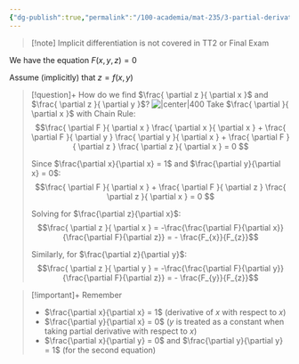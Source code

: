 ```yaml
---
{"dg-publish":true,"permalink":"/100-academia/mat-235/3-partial-derivatives-and-the-gradient/implicit-differentiation/","tags":["lecture","math","note","university"],"created":"2024-11-11T22:05:14.357-05:00","updated":"2024-11-11T23:11:06.859-05:00"}
---
```



> [!note] Implicit differentiation is not covered in TT2 or Final Exam

We have the equation $F(x, y, z) = 0$

Assume (implicitly) that $z = f(x, y)$

> [!question]+ How do we find $\frac{ \partial z }{ \partial x }$ and $\frac{ \partial z }{ \partial y }$?
> ![|center|400](https://i.imgur.com/EudLgGg.png)
> Take $\frac{ \partial }{ \partial x }$ with Chain Rule:
> $$\frac{ \partial F }{ \partial x } \frac{ \partial x }{ \partial x } + \frac{ \partial F }{ \partial y } \frac{ \partial y }{ \partial x } + \frac{ \partial F }{ \partial z } \frac{ \partial z }{ \partial x } = 0 $$
>
> Since $\frac{\partial x}{\partial x} = 1$ and $\frac{\partial y}{\partial x} = 0$:
> $$\frac{ \partial F }{ \partial x } + \frac{ \partial F }{ \partial z } \frac{ \partial z }{ \partial x } = 0 $$
>
> Solving for $\frac{\partial z}{\partial x}$:
> $$\frac{ \partial z }{ \partial x } = -\frac{\frac{\partial F}{\partial x}}{\frac{\partial F}{\partial z}} = - \frac{F_{x}}{F_{z}}$$
>
> Similarly, for $\frac{\partial z}{\partial y}$:
> $$\frac{ \partial z }{ \partial y } = -\frac{\frac{\partial F}{\partial y}}{\frac{\partial F}{\partial z}} = - \frac{F_{y}}{F_{z}}$$

> [!important]+ Remember
> - $\frac{\partial x}{\partial x} = 1$ (derivative of $x$ with respect to $x$)
> - $\frac{\partial y}{\partial x} = 0$ ($y$ is treated as a constant when taking partial derivative with respect to $x$)
> - $\frac{\partial x}{\partial y} = 0$ and $\frac{\partial y}{\partial y} = 1$ (for the second equation)
